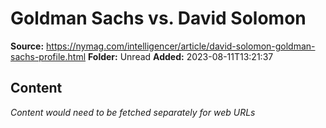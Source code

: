 # Goldman Sachs vs. David Solomon

**Source:** https://nymag.com/intelligencer/article/david-solomon-goldman-sachs-profile.html
**Folder:** Unread
**Added:** 2023-08-11T13:21:37




## Content
*Content would need to be fetched separately for web URLs*

